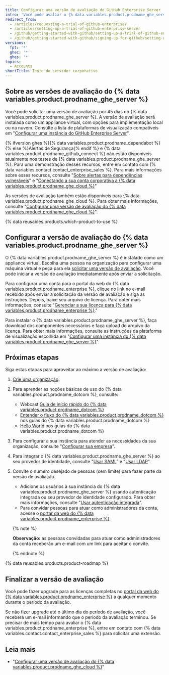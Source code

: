 ```yaml
---
title: Configurar uma versão de avaliação do GitHub Enterprise Server
intro: 'Você pode avaliar o {% data variables.product.prodname_ghe_server %} gratuitamente.'
redirect_from:
  - /articles/requesting-a-trial-of-github-enterprise/
  - /articles/setting-up-a-trial-of-github-enterprise-server
  - /github/getting-started-with-github/setting-up-a-trial-of-github-enterprise-server
  - /github/getting-started-with-github/signing-up-for-github/setting-up-a-trial-of-github-enterprise-server
versions:
  fpt: '*'
  ghec: '*'
  ghes: '*'
topics:
  - Accounts
shortTitle: Teste do servidor corporativo
---
```


## Sobre as versões de avaliação do {% data variables.product.prodname_ghe_server %}

Você pode solicitar uma versão de avaliação por 45 dias do {% data variables.product.prodname_ghe_server %}. A versão de avaliação será instalada como um appliance virtual, com opções para implementação local ou na nuvem. Consulte a lista de plataformas de visualização compatíveis em "[Configurar uma instância do GitHub Enterprise Server](/enterprise-server@latest/admin/installation/setting-up-a-github-enterprise-server-instance)".

{% ifversion ghes %}{% data variables.product.prodname_dependabot %}{% else %}Alertas de Segurança{% endif %} e {% data variables.product.prodname_github_connect %} não estão disponíveis atualmente nos testes de {% data variables.product.prodname_ghe_server %}. Para uma demonstração desses recursos, entre em contato com  {% data variables.contact.contact_enterprise_sales %}. Para mais informações sobre esses recursos, consulte "[Sobre alertas para dependências vulneráveis](/github/managing-security-vulnerabilities/about-alerts-for-vulnerable-dependencies)" e "[Conectando a sua conta corporativa a {% data variables.product.prodname_ghe_cloud %}](/enterprise-server@latest/admin/configuration/managing-connections-between-your-enterprise-accounts/connecting-your-enterprise-account-to-github-enterprise-cloud)"

As versões de avaliação também estão disponíveis para {% data variables.product.prodname_ghe_cloud %}. Para obter mais informações, consulte "[Configurar uma versão de avaliação do {% data variables.product.prodname_ghe_cloud %}](/articles/setting-up-a-trial-of-github-enterprise-cloud)".

{% data reusables.products.which-product-to-use %}

## Configurar a versão de avaliação do {% data variables.product.prodname_ghe_server %}

O {% data variables.product.prodname_ghe_server %} é instalado como um appliance virtual. Escolha uma pessoa na organização para configurar uma máquina virtual e peça para ela [solicitar uma versão de avaliação](https://enterprise.github.com/trial). Você pode iniciar a versão de avaliação imediatamente após enviar a solicitação.

Para configurar uma conta para o portal da web do {% data variables.product.prodname_enterprise %}, clique no link no e-mail recebido após enviar a solicitação da versão de avaliação e siga as instruções. Depois, baixe seu arquivo de licença. Para obter mais informações, consulte "[Gerenciar a sua licença para {% data variables.product.prodname_enterprise %}](/enterprise-server@latest/billing/managing-your-license-for-github-enterprise)."

Para instalar o {% data variables.product.prodname_ghe_server %}, faça download dos componentes necessários e faça upload do arquivo da licença. Para obter mais informações, consulte as instruções da plataforma de visualização escolhida em "[Configurar uma instância do {% data variables.product.prodname_ghe_server %}](/enterprise-server@latest/admin/installation/setting-up-a-github-enterprise-server-instance)".

## Próximas etapas

Siga estas etapas para aproveitar ao máximo a versão de avaliação:

1. [Crie uma organização](/enterprise-server@latest/admin/user-management/creating-organizations).
2. Para aprender as noções básicas de uso do {% data variables.product.prodname_dotcom %}, consulte:
   - Webcast [Guia de início rápido do {% data variables.product.prodname_dotcom %}](https://resources.github.com/webcasts/Quick-start-guide-to-GitHub/)
   - [Entender o fluxo do {% data variables.product.prodname_dotcom %}](https://guides.github.com/introduction/flow/) nos guias do {% data variables.product.prodname_dotcom %}
   - [Hello World](https://guides.github.com/activities/hello-world/) nos guias do {% data variables.product.prodname_dotcom %}
3. Para configurar a sua instância para atender as necessidades da sua organização, consulte "[Configurar sua empresa](/enterprise-server@latest/admin/configuration/configuring-your-enterprise)".
4. Para integrar o {% data variables.product.prodname_ghe_server %} ao seu provedor de identidade, consulte "[Usar SAML](/enterprise-server@latest/admin/user-management/using-saml)" e "[Usar LDAP](/enterprise-server@latest/admin/authentication/using-ldap)".
5. Convite o número desejado de pessoas (sem limite) para fazer parte da versão de avaliação.
   - Adicione os usuários à sua instância do {% data variables.product.prodname_ghe_server %} usando autenticação integrada ou seu provedor de identidade configurado. Para obter mais informações, consulte "[Usar autenticação integrada](/enterprise-server@latest/admin/user-management/using-built-in-authentication)".
   - Para convidar pessoas para atuar como administradores da conta, acesse o [portar da web do {% data variables.product.prodname_enterprise %}](https://enterprise.github.com/login).

    {% note %}

    **Observação:** as pessoas convidadas para atuar como administradores da conta receberão um e-mail com um link para aceitar o convite.

    {% endnote %}

{% data reusables.products.product-roadmap %}

## Finalizar a versão de avaliação

Você pode fazer upgrade para as licenças completas no [portal da web do {% data variables.product.prodname_enterprise %}](https://enterprise.github.com/login) a qualquer momento durante o período da avaliação.

Se não fizer upgrade até o último dia do período de avaliação, você receberá um e-mail informando que o período da avaliação terminou. Se precisar de mais tempo para avaliar o {% data variables.product.prodname_enterprise %}, entre em contato com {% data variables.contact.contact_enterprise_sales %} para solicitar uma extensão.

## Leia mais

- "[Configurar uma versão de avaliação do {% data variables.product.prodname_ghe_cloud %}](/get-started/signing-up-for-github/setting-up-a-trial-of-github-enterprise-cloud)"
